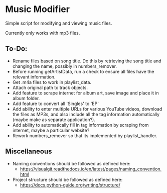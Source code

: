 # Music Modifier
Simple script for modifying and viewing music files.  

Currently only works with mp3 files.

## To-Do:
- Rename files based on song title. Do this by retrieving the song title and changing the name, possibly in numbers_remover.
- Before running getArtistData, run a check to ensure all files have the relevant information.  
- Get .m4a files to work in playlist_data.
- Attach original path to track objects.
- Add feature to scrape internet for album art, save image and place it in album folder.
- Add feature to convert all 'Singles' to 'EP'
- Add ability to enter multiple URLs for various YouTube videos, download the files as MP3s, and also include all the tag information automatically (maybe make as separate application?).
- Add ability to automatically fill in tag information by scraping from internet, maybe a particular website?
- Rework numbers_remover so that its implemented by playlist_handler.

## Miscellaneous
- Naming conventions should be followed as defined here:  
  - https://visualgit.readthedocs.io/en/latest/pages/naming_convention.html  
- Project structure should be followed as defined here:  
  - https://docs.python-guide.org/writing/structure/  
